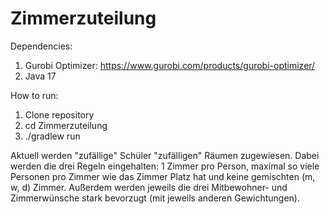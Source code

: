 # Zimmerzuteilung

Dependencies:
1. Gurobi Optimizer: https://www.gurobi.com/products/gurobi-optimizer/
2. Java 17

How to run: 
1. Clone repository
2. cd Zimmerzuteilung
3. ./gradlew run

Aktuell werden "zufällige" Schüler "zufälligen" Räumen zugewiesen. Dabei werden die drei Regeln eingehalten: 1 Zimmer pro Person, maximal so viele Personen pro Zimmer wie das Zimmer Platz hat und keine gemischten (m, w, d) Zimmer. Außerdem werden jeweils die drei Mitbewohner- und Zimmerwünsche stark bevorzugt (mit jeweils anderen Gewichtungen).
